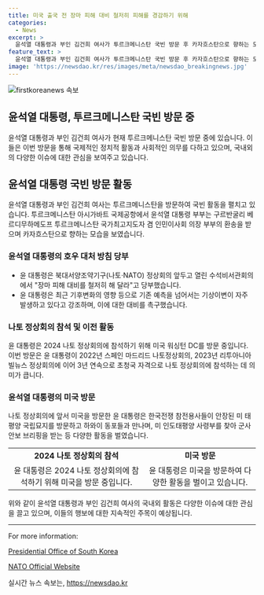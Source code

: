 ```yaml
---
title: 미국 출국 전 장마 피해 대비 철저히 피해를 경감하기 위해
categories:
  - News
excerpt: >
  윤석열 대통령과 부인 김건희 여사가 투르크메니스탄 국빈 방문 후 카자흐스탄으로 향하는 도중, 투르크메니스탄 아시가바트 국제공항에서 투르크메니스탄 국가최고지도자로 환송을 받았다. 윤 대통령은 NATO 정상회의 참석을 앞두고 수석비서관회의에서 장마 피해 대비를 당부했으며, 국교를 갖는 미국과의 방문을 준비 중이다. 2024 나토 정상회의에 참석하기 위해 10일부터 11일까지 워싱턴 DC를 방문할 예정이다.
feature_text: >
  윤석열 대통령과 부인 김건희 여사가 투르크메니스탄 국빈 방문 후 카자흐스탄으로 향하는 도중, 투르크메니스탄 아시가바트 국제공항에서 투르크메니스탄 국가최고지도자로 환송을 받았다. 윤 대통령은 NATO 정상회의 참석을 앞두고 수석비서관회의에서 장마 피해 대비를 당부했으며, 국교를 갖는 미국과의 방문을 준비 중이다. 2024 나토 정상회의에 참석하기 위해 10일부터 11일까지 워싱턴 DC를 방문할 예정이다.
image: 'https://newsdao.kr/res/images/meta/newsdao_breakingnews.jpg'
---
```


<p><img src="https://newsdao.kr/res/images/meta/newsdao_breakingnews.jpg" alt="firstkoreanews 속보" /></p>

<h2>윤석열 대통령, 투르크메니스탄 국빈 방문 중</h2>

<p data-ke-size="size16">윤석열 대통령과 부인 김건희 여사가 현재 투르크메니스탄 국빈 방문 중에 있습니다. 이들은 이번 방문을 통해 국제적인 정치적 활동과 사회적인 의무를 다하고 있으며, 국내외의 다양한 이슈에 대한 관심을 보여주고 있습니다.</p>

<h2 data-ke-size="size26">윤석열 대통령 국빈 방문 활동</h2>

<p data-ke-size="size16">윤석열 대통령과 부인 김건희 여사는 투르크메니스탄을 방문하여 국빈 활동을 펼치고 있습니다. 투르크메니스탄 아시가바트 국제공항에서 윤석열 대통령 부부는 구르반굴리 베르디무하메도프 투르크메니스탄 국가최고지도자 겸 인민이사회 의장 부부의 환송을 받으며 카자흐스탄으로 향하는 모습을 보였습니다.</p>

<h3 data-ke-size="size24">윤석열 대통령의 호우 대처 방침 당부</h3>

<ul>
  <li>윤 대통령은 북대서양조약기구(나토·NATO) 정상회의 앞두고 열린 수석비서관회의에서 "장마 피해 대비를 철저히 해 달라"고 당부했습니다.</li>
  <li>윤 대통령은 최근 기후변화의 영향 등으로 기존 예측을 넘어서는 기상이변이 자주 발생하고 있다고 강조하며, 이에 대한 대비를 촉구했습니다.</li>
</ul>

<h3 data-ke-size="size24">나토 정상회의 참석 및 이전 활동</h3>

<p data-ke-size="size16">윤 대통령은 2024 나토 정상회의에 참석하기 위해 미국 워싱턴 DC를 방문 중입니다. 이번 방문은 윤 대통령이 2022년 스페인 마드리드 나토정상회의, 2023년 리투아니아 빌뉴스 정상회의에 이어 3년 연속으로 초청국 자격으로 나토 정상회의에 참석하는 데 의미가 큽니다.</p>

<h3 data-ke-size="size24">윤석열 대통령의 미국 방문</h3>

<p data-ke-size="size16">나토 정상회의에 앞서 미국을 방문한 윤 대통령은 한국전쟁 참전용사들이 안장된 미 태평양 국립묘지를 방문하고 하와이 동포들과 만나며, 미 인도태평양 사령부를 찾아 군사안보 브리핑을 받는 등 다양한 활동을 벌였습니다.</p>

<table>
  <tr>
    <td style="text-align: center; height: 17px;"><b>2024 나토 정상회의 참석</b></td>
    <td style="text-align: center; height: 17px;"><b>미국 방문</b></td>
  </tr>
  <tr>
    <td style="text-align: center; height: 17px;">윤 대통령은 2024 나토 정상회의에 참석하기 위해 미국을 방문 중입니다.</td>
    <td style="text-align: center; height: 17px;">윤 대통령은 미국을 방문하여 다양한 활동을 벌이고 있습니다.</td>
  </tr>
</table>

<p data-ke-size="size16">위와 같이 윤석열 대통령과 부인 김건희 여사의 국내외 활동은 다양한 이슈에 대한 관심을 끌고 있으며, 이들의 행보에 대한 지속적인 주목이 예상됩니다.</p>

<hr>

<p data-ke-size="size16">For more information:</p>

<p data-ke-size="size16"><a href="https://www.example.com">Presidential Office of South Korea</a></p>

<p data-ke-size="size16"><a href="https://www.example.com">NATO Official Website</a></p>
실시간 뉴스 속보는, <a href="https://newsdao.kr" rel="dofollow">https://newsdao.kr</a>


